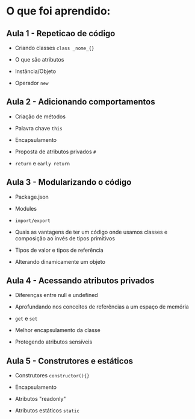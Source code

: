 # O que foi aprendido:

## Aula 1 - Repeticao de código

* Criando classes `class _nome_{}`

* O que são atributos

* Instância/Objeto

* Operador `new`

## Aula 2 - Adicionando comportamentos 

* Criação de métodos

* Palavra chave `this`

* Encapsulamento

* Proposta de atributos privados `#`

* `return` e `early return`

## Aula 3 - Modularizando o código

* Package.json

* Modules

* `import/export`

* Quais as vantagens de ter um código onde usamos classes e composição ao invés de tipos primitivos

* Tipos de valor e tipos de referência

* Alterando dinamicamente um objeto

## Aula 4 - Acessando atributos privados 

* Diferenças entre null e undefined

* Aprofundando nos conceitos de referências a um espaço de memória

* `get` e `set`

* Melhor encapsulamento da classe

* Protegendo atributos sensíveis

## Aula 5 - Construtores e estáticos

* Construtores `constructor(){}`

* Encapsulamento

* Atributos "readonly"

* Atributos estáticos `static`
